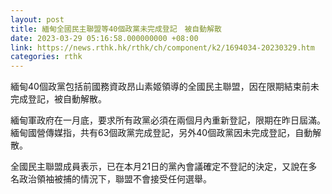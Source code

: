 ```yaml
---
layout: post
title: 緬甸全國民主聯盟等40個政黨未完成登記　被自動解散
date: 2023-03-29 05:16:58.000000000 +08:00
link: https://news.rthk.hk/rthk/ch/component/k2/1694034-20230329.htm
categories: rthk
---
```


緬甸40個政黨包括前國務資政昂山素姬領導的全國民主聯盟，因在限期結束前未完成登記，被自動解散。

緬甸軍政府在一月底，要求所有政黨必須在兩個月內重新登記，限期在昨日屆滿。緬甸國營傳媒指，共有63個政黨完成登記，另外40個政黨因未完成登記，自動解散。

全國民主聯盟成員表示，已在本月21日的黨內會議確定不登記的決定，又說在多名政治領袖被捕的情況下，聯盟不會接受任何選舉。
